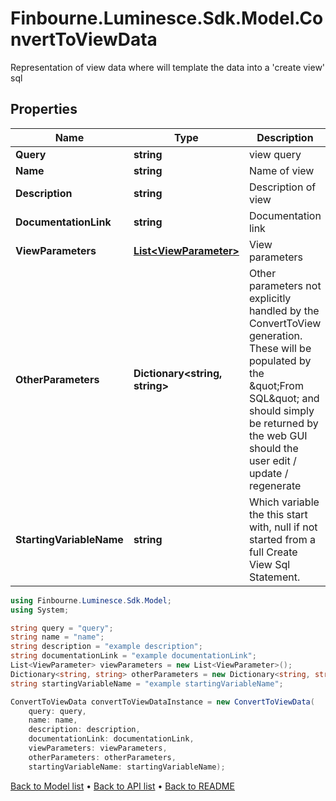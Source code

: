 # Finbourne.Luminesce.Sdk.Model.ConvertToViewData
Representation of view data where will template the data into a 'create view' sql

## Properties

Name | Type | Description | Notes
------------ | ------------- | ------------- | -------------
**Query** | **string** | view query | 
**Name** | **string** | Name of view | 
**Description** | **string** | Description of view | [optional] 
**DocumentationLink** | **string** | Documentation link | [optional] 
**ViewParameters** | [**List&lt;ViewParameter&gt;**](ViewParameter.md) | View parameters | [optional] 
**OtherParameters** | **Dictionary&lt;string, string&gt;** | Other parameters not explicitly handled by the ConvertToView generation.  These will be populated by the \&quot;From SQL\&quot; and should simply be returned by  the web GUI should the user edit / update / regenerate | [optional] 
**StartingVariableName** | **string** | Which variable the this start with, null if not started from a full Create View Sql Statement. | [optional] 

```csharp
using Finbourne.Luminesce.Sdk.Model;
using System;

string query = "query";
string name = "name";
string description = "example description";
string documentationLink = "example documentationLink";
List<ViewParameter> viewParameters = new List<ViewParameter>();
Dictionary<string, string> otherParameters = new Dictionary<string, string>();
string startingVariableName = "example startingVariableName";

ConvertToViewData convertToViewDataInstance = new ConvertToViewData(
    query: query,
    name: name,
    description: description,
    documentationLink: documentationLink,
    viewParameters: viewParameters,
    otherParameters: otherParameters,
    startingVariableName: startingVariableName);
```

[Back to Model list](../README.md#documentation-for-models) &#8226; [Back to API list](../README.md#documentation-for-api-endpoints) &#8226; [Back to README](../README.md)
